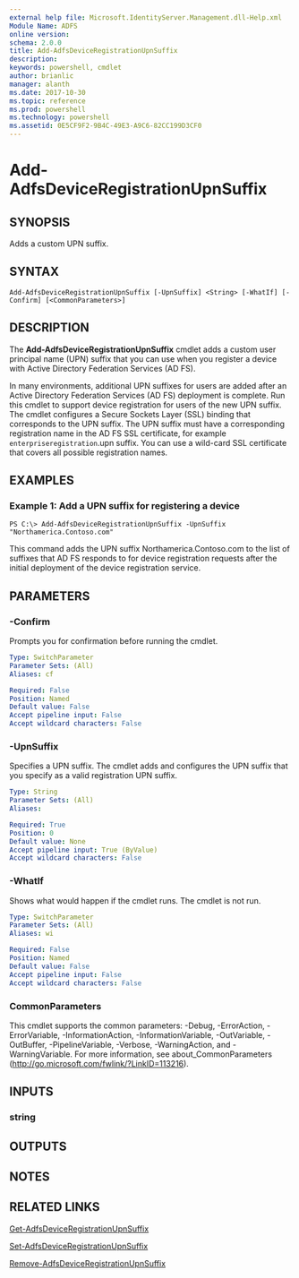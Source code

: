 ```yaml
---
external help file: Microsoft.IdentityServer.Management.dll-Help.xml
Module Name: ADFS
online version: 
schema: 2.0.0
title: Add-AdfsDeviceRegistrationUpnSuffix
description: 
keywords: powershell, cmdlet
author: brianlic
manager: alanth
ms.date: 2017-10-30
ms.topic: reference
ms.prod: powershell
ms.technology: powershell
ms.assetid: 0E5CF9F2-9B4C-49E3-A9C6-82CC199D3CF0
---
```


# Add-AdfsDeviceRegistrationUpnSuffix

## SYNOPSIS
Adds a custom UPN suffix.

## SYNTAX

```
Add-AdfsDeviceRegistrationUpnSuffix [-UpnSuffix] <String> [-WhatIf] [-Confirm] [<CommonParameters>]
```

## DESCRIPTION
The **Add-AdfsDeviceRegistrationUpnSuffix** cmdlet adds a custom user principal name (UPN) suffix that you can use when you register a device with Active Directory Federation Services (AD FS).

In many environments, additional UPN suffixes for users are added after an Active Directory Federation Services (AD FS) deployment is complete.
Run this cmdlet to support device registration for users of the new UPN suffix.
The cmdlet configures a Secure Sockets Layer (SSL) binding that corresponds to the UPN suffix.
The UPN suffix must have a corresponding registration name in the AD FS SSL certificate, for example `enterpriseregistration`.upn suffix.
You can use a wild-card SSL certificate that covers all possible registration names.

## EXAMPLES

### Example 1: Add a UPN suffix for registering a device
```
PS C:\> Add-AdfsDeviceRegistrationUpnSuffix -UpnSuffix "Northamerica.Contoso.com"
```

This command adds the UPN suffix Northamerica.Contoso.com to the list of suffixes that AD FS responds to for device registration requests after the initial deployment of the device registration service.

## PARAMETERS

### -Confirm
Prompts you for confirmation before running the cmdlet.

```yaml
Type: SwitchParameter
Parameter Sets: (All)
Aliases: cf

Required: False
Position: Named
Default value: False
Accept pipeline input: False
Accept wildcard characters: False
```

### -UpnSuffix
Specifies a UPN suffix.
The cmdlet adds and configures the UPN suffix that you specify as a valid registration UPN suffix.

```yaml
Type: String
Parameter Sets: (All)
Aliases: 

Required: True
Position: 0
Default value: None
Accept pipeline input: True (ByValue)
Accept wildcard characters: False
```

### -WhatIf
Shows what would happen if the cmdlet runs.
The cmdlet is not run.

```yaml
Type: SwitchParameter
Parameter Sets: (All)
Aliases: wi

Required: False
Position: Named
Default value: False
Accept pipeline input: False
Accept wildcard characters: False
```

### CommonParameters
This cmdlet supports the common parameters: -Debug, -ErrorAction, -ErrorVariable, -InformationAction, -InformationVariable, -OutVariable, -OutBuffer, -PipelineVariable, -Verbose, -WarningAction, and -WarningVariable. For more information, see about_CommonParameters (http://go.microsoft.com/fwlink/?LinkID=113216).

## INPUTS

### string

## OUTPUTS

## NOTES

## RELATED LINKS

[Get-AdfsDeviceRegistrationUpnSuffix](./Get-AdfsDeviceRegistrationUpnSuffix.md)

[Set-AdfsDeviceRegistrationUpnSuffix](./Set-AdfsDeviceRegistrationUpnSuffix.md)

[Remove-AdfsDeviceRegistrationUpnSuffix](./Remove-AdfsDeviceRegistrationUpnSuffix.md)

